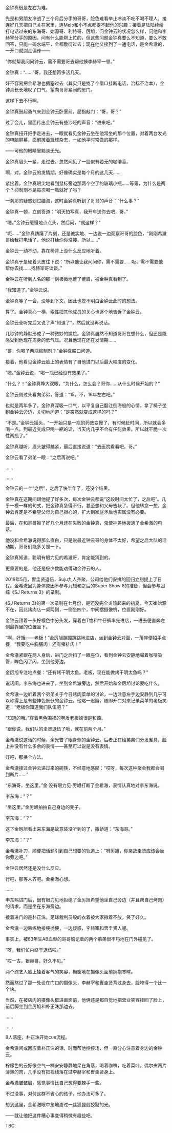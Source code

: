 
金钟真很是左右为难。

先是和男朋友冷战了三个月后分手的哥哥，脸色难看举止冷淡不吃不喝不理人，接连好几天把自己关在家里，连Melo和小不点都提不起他的兴趣；接着是陆陆续续打电话过来的东海哥、始源哥、利特哥、厉旭，问金钟云的状况怎么样，问他和李赫宰分手的原因，问有什么能帮上忙的，但这些问题金钟真要么不知道，要么不敢回答，只能一碗水端平，全都敷衍过去；现在他又接到了一通电话，是金希澈的，一开口就剑走偏锋——

“你就帮我问问钟云，需不需要哥去帮他揍李赫宰一顿。”

金钟真：“……”哥，我还想再多活几天。

好不容易把金希澈也搪塞过去（其实只是找了个借口挂断电话，治标不治本），金钟真长长地叹了口气，望向哥哥紧闭的房门。

这样下去不行啊。

金钟真鼓起勇气来到金钟云卧室前，屈指敲门：“哥，哥？”

过了会儿，里面传出金钟云有些沙哑的声音：“进来吧。”

金钟真扭开把手走进去，一眼就看见金钟云坐在他常坐的那个位置，对着两台发光的电脑屏幕，面前摊着篮球杂志，一如他平时常做的那样。

——可他的眼睛里黯淡无光。

金钟真眉头一紧，走过去，忽然闻见了一股似有若无的咖啡香。

啊，对，金钟云的发情期，好像确实是每个月的这几天……

紧接着，金钟真眼尖地看到鼠标旁边那两个空了的玻璃小瓶……等等，为什么是两个？抑制剂不是每次喝一瓶就好了吗？

一刹那的疑惑划过脑海，这时金钟真听到了哥哥的声音：“什么事？”

金钟真一顿，立刻答道：“明天拍写真，我开车送你去吧，哥。”

“嗯。”金钟云缓慢地点点头，然后问，“就这样？”

“呃……”金钟真踌躇了片刻，还是诚实地、一边说一边观察哥哥的脸色，“刚刚希澈哥给我打电话了，他说打给你你没接，所以……”

金钟云一动不动，靠在椅背上没什么反应地听着。

金钟真于是硬着头皮往下说：“所以他让我问问你，需不需要……呃，需不需要他帮你去找……找赫宰哥谈谈。”

金钟云在听到人名的那一刻极微地蹙了蹙眉，被金钟真看到了。

“我知道了。”金钟云说。

金钟真等了一会，没等到下文，因此也摸不明白金钟云此时的想法。

算了。金钟真心一横，索性把其他成员的关心也逐个地告诉了金钟云。

金钟云全听完后又说了声“知道了”，然后就没再说话。

几秒钟的静默形成了一种微妙的尴尬。金钟真虽然不知道哥哥在想什么，但还是能感受到他现在周身的低气压。况且他现在还在发情期……

“哥，你喝了两瓶抑制剂？”金钟真脱口问道。

接着，他看见金钟云脸上的表情有了自他进门以后最大幅度的变化。

“嗯。”金钟云说，“喝一瓶已经没有效果了。”

“什么？！”金钟真睁大双眼，“为什么，怎么会？哥你……从什么时候开始的？”

金钟云侧过头看向弟弟，答道：“15，不，16年左右吧。”

也就是两年多了。金钟真深吸一口气，以平复自己翻江倒海般的心情，拿了椅子坐到金钟云旁边，关切地问道：“是突然就变成这样的吗？”

“不是。”金钟云摇头，“一开始只是一瓶的药效变慢了，有时候赶时间，所以就会多喝一点。到最近变成只喝一瓶的话，当天内几乎不会有任何效果。所以就干脆一次性两瓶了。”

金钟真越听，眉头皱得越紧，最后直接说道：“去医院看看吧，哥。”

金钟云看了弟弟一眼：“之后再说吧。”

……

……

金钟云的一个“之后”，之后了快半年了，还没个结果。

金钟真在这期间跟他提了好多次，每次金钟云都说“这段时间太忙了，之后吧”。几乎一模一样的句式，把金钟真急得不行，甚至想和父母告状了。但他转念一想，金钟云肯定是不希望父母为自己担心的，扩大到家庭矛盾也实属没有必要。

最后，在和哥哥拗了好几个月还在失败的金钟真，鬼使神差地拨通了金希澈的电话。

他没和金希澈说得那么直白，只是说最近钟云哥的身体不太好，希望之后大队的活动期，哥哥们能多关照一下。

金钟真知道，聪明有眼力见的希澈哥，肯定能猜到的。

更重要的是，他还是极少数能劝得动金钟云的人。

>>>>>>>>>>
>>>>>>>>>>

2019年5月，曺圭贤退伍，Suju九人齐聚，公司给他们安排的回归立刻提上了日程。金希澈因为身体原因不参与九辑和之后的Super Show 8的准备，但会参与团综《SJ Returns 3》的录制。

《SJ Returns 3》的第一次录制在七月份，是还没完全炎热起来的初夏。今天崔始源不在，因此烤肉店一桌两侧，一侧坐四个，中间摆摄像机，位置刚刚好。

金钟云顶着一头柠檬色中分头发，穿着白T恤和牛仔裤率先进店，一进去便直奔左侧最靠里的位置坐下。

“啊，好饿——老板！”金厉旭蹦蹦跳跳地进店，坐到金钟云对面，一落座便招手点餐，“我要吃牛胸脯肉！还有猪排肉！”

金希澈紧跟在两人身后，进门之后扫了一眼座位，看到金钟云安静地嘬着咖啡吸管，眸色闪了闪，坐到他旁边。

金厉旭专注地点餐：“还有烤干明太鱼。老板，现在能做烤干明太鱼吗？”

说话间，李东海也进来了，坐到金希澈旁边，然后开始和金厉旭讨论要吃什么。

金希澈一边听着两个弟弟关于今日烤肉菜单的讨论，一边注意左手边安静到几乎可以称得上是有些神色恹恹的金钟云。他略一迟疑，随即开口对来记录菜单的老板笑道：“老板你知道我们队伍吧？”

“知道的哦。”穿着黑色围裙的卷发老板娘很是和蔼。

“跟你说，我们队的圭贤退伍了哦，就在前两个月。”

金希澈说这话的时候，余光瞥了眼身侧的金钟云。后者正在给弟弟们分发餐具，脸上并没有什么多余的表情——甚至可以说是没有表情。

好吧，那换个方法。

金希澈接过金钟云递过来的碗筷，不经意地感叹：“哎呀，每次这种聚会我都会喝到断片……”

“东海哥，坐这里。”金·没有眼力见·厉旭打断了金希澈，表情认真地对李东海说。

李东海：“？”

“坐这里。”金厉旭拍拍自己身边的凳子。

李东海：“？”

这下金厉旭看出来东海是故意装没听到的了，撒娇道：“东海哥。”

李东海：“？”

金希澈补刀，顺便把话题引到自己想要的轨道上：“呀厉旭，你亲故圭贤应该会坐你旁边吧。”

金钟云居然还是没什么反应。

行吧，那等人齐吧。金希澈心想。

……

申东熙进门后，很有眼力见地拒绝了金厉旭希望他坐自己旁边（并且帮自己烤肉）的请求，而是坐在东海旁边。

接着进门的是朴正洙。足球裁判员般的衣着被大家揪着不放，笑了好久。

金希澈一边熟练地接梗抛梗，一边疑惑，李赫宰和曺圭贤人呢。

>>>>>>>>>>
>>>>>>>>>>

事实上，被83年生AB血型的哥哥惦记着的两个弟弟很不巧地在门外碰见了。

“呀，我们忙内终于退伍啦。”

“哎一古，银赫哥，好久不见。”

两个综艺人脸上挂着客气的笑容，橱窗地在摄像头面前拥抱寒暄。

然而熬过了那一处设在门口的摄像头，李赫宰和曺圭贤背过身去，脸垮得一个比一个快。

当然，在被店内的摄像头框进画面前，他俩还是都自觉地把营业笑容挂回了脸上，前后脚坐到金厉旭和朴正洙那边去。

……

……

8人落座，朴正洙开始cue流程。

金希澈间或回应着朴正洙的话，时而帮他控控场，但一直分心注意着身边的金钟云。

柠檬色的云好像空气一样安安静静地呆在角落，喝着咖啡，吃着菜叶，偶尔夹两片薄薄的肉，几乎没有把视线落在过李赫宰和曺圭贤身上。

金希澈皱皱眉，感觉事情比自己想得要棘手一些。

不过没事，对付这群不省心的孩子，他办法可多了。

想到这里，金希澈眼中忽地游过一丝狐狸般狡黠的光。

——就让他把这件糟心事变得稍微有趣些吧。



TBC.

